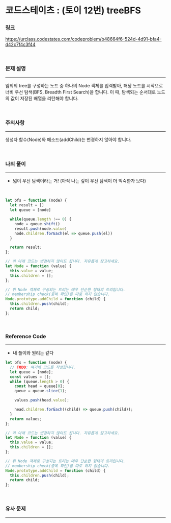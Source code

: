 코드스테이츠 : (토이 12번) treeBFS
===
### 링크
https://urclass.codestates.com/codeproblem/b48664f6-524d-4d91-bfa4-d42c7f4c3f44

<br>

### 문제 설명
---
임의의 tree를 구성하는 노드 중 하나의 Node 객체를 입력받아, 해당 노드를 시작으로 너비 우선 탐색(BFS, Breadth First Search)을 합니다. 이 때, 탐색되는 순서대로 노드의 값이 저장된 배열을 리턴해야 합니다.

<br>

### 주의사항
---
생성자 함수(Node)와 메소드(addChild)는 변경하지 않아야 합니다.

<br>


### 나의 풀이
---
- 넓이 우선 탐색이라는 거! (아직 나는 깊이 우선 탐색이 더 익숙한가 보다)

<br>

```js
let bfs = function (node) {
  let result = []
  let queue = [node]

  while(queue.length !== 0) {
    node = queue.shift()
    result.push(node.value)
    node.children.forEach(el => queue.push(el))
  }

  return result;
};

// 이 아래 코드는 변경하지 않아도 됩니다. 자유롭게 참고하세요.
let Node = function (value) {
  this.value = value;
  this.children = [];
};

// 위 Node 객체로 구성되는 트리는 매우 단순한 형태의 트리입니다.
// membership check(중복 확인)를 따로 하지 않습니다.
Node.prototype.addChild = function (child) {
  this.children.push(child);
  return child;
};
```
<br>

### Reference Code
---
- 내 풀이와 원리는 같다

```js
let bfs = function (node) {
  // TODO: 여기에 코드를 작성합니다.
  let queue = [node];
  const values = [];
  while (queue.length > 0) {
    const head = queue[0];
    queue = queue.slice(1);

    values.push(head.value);

    head.children.forEach((child) => queue.push(child));
  }
  return values;
};

// 이 아래 코드는 변경하지 않아도 됩니다. 자유롭게 참고하세요.
let Node = function (value) {
  this.value = value;
  this.children = [];
};

// 위 Node 객체로 구성되는 트리는 매우 단순한 형태의 트리입니다.
// membership check(중복 확인)를 따로 하지 않습니다.
Node.prototype.addChild = function (child) {
  this.children.push(child);
  return child;
};
```
<br>

### 유사 문제
---

<br>

